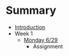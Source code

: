 # Summary

* [Introduction](README.md)
* Week 1
   * [Monday 6/29](w01/mon/notes.md)
       * Assignment

